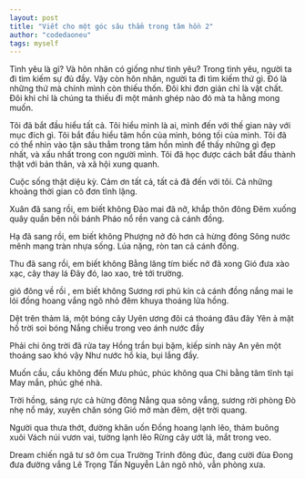 ```yaml
---
layout: post
title: "Viết cho một góc sâu thẳm trong tâm hồn 2"
author: "codedaoneu"
tags: myself
---
```



Tình yêu là gì? Và hôn nhân có giống như tình yêu?
Trong tình yêu, người ta đi tìm kiếm sự đủ đầy. Vậy còn hôn nhân, người ta đi tìm kiếm thứ gì. Đó là những thứ mà chính mình còn thiếu thốn. Đôi khi đơn giản chỉ là vật chất. Đôi khi chỉ là chúng ta thiếu đi một mảnh ghép nào đó mà ta hằng mong muốn. 

Tôi đã bắt đầu hiểu tất cả. Tôi hiểu mình là ai, mình đến với thế gian này với mục đích gì. Tôi bắt đầu hiểu tâm hồn của mình, bóng tối của mình. Tôi đã có thể nhìn vào tận sâu thẳm trong tâm hồn mình để thấy những gì đẹp nhất, và xấu nhất trong con người mình. Tôi đã học được cách bắt đầu thành thật với bản thân, và xã hội xung quanh.

Cuộc sống thật diệu kỳ. Cảm ơn tất cả, tất cả đã đến với tôi. Cả những khoảng thời gian cô đơn tĩnh lặng.

Xuân đã sang rồi, em biết không
Đào mai đã nở, khắp thôn đông
Đêm xuống quây quần bên nồi bánh
Pháo nổ rền vang cả cánh đồng.

Hạ đã sang rồi, em biết không
Phượng nở đỏ hơn cả hừng đông
Sông nước mênh mang tràn nhựa sống.
Lúa nặng, ròn tan cả cánh đồng.

Thu đã sang rồi, em biết không
Bằng lăng tím biếc nở đã xong
Gió đưa xào xạc, cây thay lá
Đây đó, lao xao, trẻ tới trường.

gió đông về rồi , em biết không 
Sương rơi phủ kín cả cánh đồng
nắng mai le lói đồng hoang vắng
ngõ nhỏ đêm khuya thoáng lửa hồng.

Dệt trên thảm lá, một bóng cây
Uyên ương đôi cá thoáng đâu đây
Yên ả mặt hồ trời soi bóng
Nắng chiếu trong veo ánh nước đầy

Phải chi ông trời đã rửa tay
Hồng trần bụi bặm, kiếp sinh này
An yên một thoáng sao khó vậy
Như nước hồ kia, bụi lắng đầy.

Muốn cầu, cầu không đến
Mưu phúc, phúc không qua
Chi bằng tâm tĩnh tại
May mắn, phúc ghé nhà.

Trời hồng, sáng rực cả hừng đông
Nắng qua sông vắng, sương rời phòng
Đò nhẹ nổ máy, xuyên chăn sóng
Gió mở màn đêm, dệt trời quang.

Người qua thưa thớt, đường khăn uốn
Đồng hoang lạnh lẽo, thảm buông xuôi
Vách núi vươn vai, tường lạnh lẽo
Rừng cây ướt lá, mắt trong veo.

Dream chiến ngã tư sở ôm cua
Trường Trinh đông đúc, đang cười đùa
Đong đưa đường vắng Lê Trọng Tấn
Nguyễn Lân ngõ nhỏ, vẫn phòng xưa.


